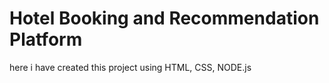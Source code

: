 # Hotel Booking and Recommendation Platform
here i have created this project using HTML, CSS, NODE.js
